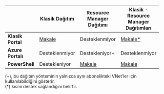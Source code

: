 |  | **Klasik Dağıtım** | **Resource Manager Dağıtımı** | **Klasik - Resource Manager Dağıtımları** |
|----------------------------------------|-------------|----------------------|---------------------------------|
| **Klasik Portal** | [Makale](../articles/vpn-gateway/virtual-networks-configure-vnet-to-vnet-connection.md)  |  Desteklenmiyor |  [Makale*](../articles/vpn-gateway/vpn-gateway-connect-different-deployment-models-portal.md) |
| **Azure Portalı** |  Desteklenmiyor | Destekleniyor+ |  Desteklenmiyor |
| **PowerShell** | Destekleniyor | [Makale](../articles/vpn-gateway/vpn-gateway-vnet-vnet-rm-ps.md) | [Makale](../articles/vpn-gateway/vpn-gateway-connect-different-deployment-models-powershell.md)

(+), bu dağıtım yönteminin yalnızca aynı abonelikteki VNet'ler için kullanılabildiğini gösterir.<br>
(*) kısmi destek sağlandığını belirtir.





<!--HONumber=ago16_HO5-->


